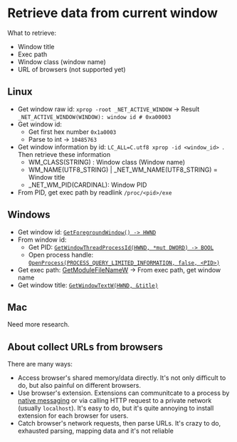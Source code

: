 # Retrieve data from current window

What to retrieve:

- Window title
- Exec path
- Window class (window name)
- URL of browsers (not supported yet)

## Linux

- Get window raw id: `xprop -root _NET_ACTIVE_WINDOW` -> Result `_NET_ACTIVE_WINDOW(WINDOW): window id # 0xa00003`
- Get window id:
  - Get first hex number `0x1a0003`
  - Parse to int -> `10485763`
- Get window information by id: `LC_ALL=C.utf8 xprop -id <window_id> `. Then retrieve these information
  - WM_CLASS(STRING) : Window class (Window name)
  - WM_NAME(UTF8_STRING) | \_NET_WM_NAME(UTF8_STRING) = Window title
  - \_NET_WM_PID(CARDINAL): Window PID
- From PID, get exec path by readlink `/proc/<pid>/exe`

## Windows

- Get window id: [`GetForegroundWindow() -> HWND`](https://microsoft.github.io/windows-docs-rs/doc/windows/Win32/UI/WindowsAndMessaging/fn.GetForegroundWindow.html)
- From window id:
  - Get PID: [`GetWindowThreadProcessId(HWND, *mut DWORD) -> BOOL`](https://microsoft.github.io/windows-docs-rs/doc/windows/Win32/UI/WindowsAndMessaging/fn.GetWindowThreadProcessId.html)
  - Open process handle: [`OpenProcess(PROCESS_QUERY_LIMITED_INFORMATION, false, <PID>)`](https://microsoft.github.io/windows-docs-rs/doc/windows/Win32/System/Threading/fn.OpenProcess.html)
- Get exec path: [GetModuleFileNameW](https://microsoft.github.io/windows-docs-rs/doc/windows/Win32/System/LibraryLoader/fn.GetModuleFileNameA.html#) -> From exec path, get window name
- Get window title: [`GetWindowTextW(HWND, &title)`](https://microsoft.github.io/windows-docs-rs/doc/windows/Win32/UI/WindowsAndMessaging/fn.GetWindowTextA.html)


## Mac

Need more research.

## About collect URLs from browsers

There are many ways:

- Access browser's shared memory/data directly. It's not only difficult to do, but also painful on different browsers.
- Use browser's extension. Extensions can communitcate to a process by [native messaging](https://developer.chrome.com/docs/extensions/develop/concepts/native-messaging) or via calling HTTP request to a private network (usually `localhost`). It's easy to do, but it's quite annoying to install extension for each browser for users.
- Catch browser's network requests, then parse URLs. It's crazy to do, exhausted parsing, mapping data and it's not reliable
